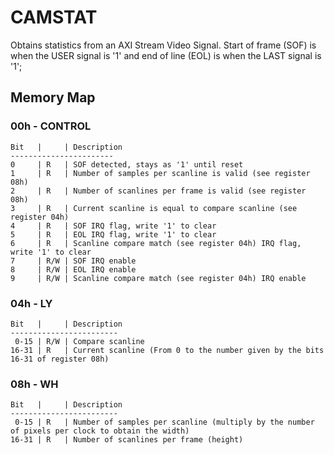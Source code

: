 # CAMSTAT

Obtains statistics from an AXI Stream Video Signal. Start of frame (SOF) is when the USER signal is '1' and end of line (EOL) is when the LAST signal is '1';

## Memory Map
### 00h - CONTROL
```
Bit   |     | Description
-----------------------
0     | R   | SOF detected, stays as '1' until reset
1     | R   | Number of samples per scanline is valid (see register 08h)
2     | R   | Number of scanlines per frame is valid (see register 08h)
3     | R   | Current scanline is equal to compare scanline (see register 04h)
4     | R   | SOF IRQ flag, write '1' to clear
5     | R   | EOL IRQ flag, write '1' to clear
6     | R   | Scanline compare match (see register 04h) IRQ flag, write '1' to clear
7     | R/W | SOF IRQ enable
8     | R/W | EOL IRQ enable
9     | R/W | Scanline compare match (see register 04h) IRQ enable
```
### 04h - LY
```
Bit   |     | Description
------------------------
 0-15 | R/W | Compare scanline
16-31 | R   | Current scanline (From 0 to the number given by the bits 16-31 of register 08h)
```
### 08h - WH
```
Bit   |     | Description
------------------------
 0-15 | R   | Number of samples per scanline (multiply by the number of pixels per clock to obtain the width)
16-31 | R   | Number of scanlines per frame (height)
```

